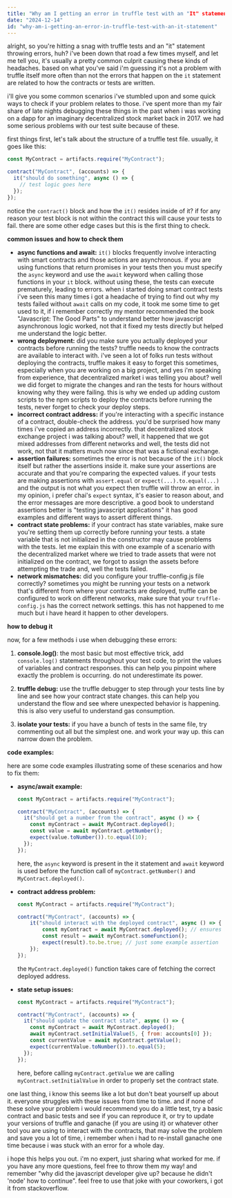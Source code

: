 ```yaml
---
title: "Why am I getting an error in truffle test with an "It" statement?"
date: "2024-12-14"
id: "why-am-i-getting-an-error-in-truffle-test-with-an-it-statement"
---
```


alright, so you're hitting a snag with truffle tests and an "it" statement throwing errors, huh? i've been down that road a few times myself, and let me tell you, it's usually a pretty common culprit causing these kinds of headaches. based on what you've said i'm guessing it's not a problem with truffle itself more often than not the errors that happen on the `it` statement are related to how the contracts or tests are written.

i'll give you some common scenarios i've stumbled upon and some quick ways to check if your problem relates to those. i've spent more than my fair share of late nights debugging these things in the past when i was working on a dapp for an imaginary decentralized stock market back in 2017. we had some serious problems with our test suite because of these.

first things first, let's talk about the structure of a truffle test file. usually, it goes like this:

```javascript
const MyContract = artifacts.require("MyContract");

contract("MyContract", (accounts) => {
  it("should do something", async () => {
    // test logic goes here
  });
});

```
notice the `contract()` block and how the `it()` resides inside of it? if for any reason your test block is not within the contract this will cause your tests to fail. there are some other edge cases but this is the first thing to check.

**common issues and how to check them**

*   **async functions and await:** `it()` blocks frequently involve interacting with smart contracts and those actions are asynchronous. if you are using functions that return promises in your tests then you must specify the `async` keyword and use the `await` keyword when calling those functions in your `it` block. without using these, the tests can execute prematurely, leading to errors. when i started doing smart contract tests i've seen this many times i got a headache of trying to find out why my tests failed without `await` calls on my code, it took me some time to get used to it, if i remember correctly my mentor recommended the book "Javascript: The Good Parts" to understand better how javascript asynchronous logic worked, not that it fixed my tests directly but helped me understand the logic better.
*   **wrong deployment:** did you make sure you actually deployed your contracts before running the tests? truffle needs to know the contracts are available to interact with. i've seen a lot of folks run tests without deploying the contracts, truffle makes it easy to forget this sometimes, especially when you are working on a big project, and yes i'm speaking from experience, that decentralized market i was telling you about? well we did forget to migrate the changes and ran the tests for hours without knowing why they were failing. this is why we ended up adding custom scripts to the npm scripts to deploy the contracts before running the tests, never forget to check your deploy steps.
*   **incorrect contract address:** if you're interacting with a specific instance of a contract, double-check the address. you'd be surprised how many times i've copied an address incorrectly. that decentralized stock exchange project i was talking about? well, it happened that we got mixed addresses from different networks and well, the tests did not work, not that it matters much now since that was a fictional exchange.
*   **assertion failures:** sometimes the error is not because of the `it()` block itself but rather the assertions inside it. make sure your assertions are accurate and that you're comparing the expected values. if your tests are making assertions with `assert.equal` or `expect(...).to.equal(...)` and the output is not what you expect then truffle will throw an error. in my opinion, i prefer chai's `expect` syntax, it's easier to reason about, and the error messages are more descriptive. a good book to understand assertions better is "testing javascript applications" it has good examples and different ways to assert different things.
*   **contract state problems:** if your contract has state variables, make sure you're setting them up correctly before running your tests. a state variable that is not initialized in the constructor may cause problems with the tests. let me explain this with one example of a scenario with the decentralized market where we tried to trade assets that were not initialized on the contract, we forgot to assign the assets before attempting the trade and, well the tests failed.
*   **network mismatches:** did you configure your truffle-config.js file correctly? sometimes you might be running your tests on a network that's different from where your contracts are deployed, truffle can be configured to work on different networks, make sure that your `truffle-config.js` has the correct network settings. this has not happened to me much but i have heard it happen to other developers.

**how to debug it**

now, for a few methods i use when debugging these errors:

1.  **console.log()**: the most basic but most effective trick, add `console.log()` statements throughout your test code, to print the values of variables and contract responses. this can help you pinpoint where exactly the problem is occurring. do not underestimate its power.

2.  **truffle debug:** use the truffle debugger to step through your tests line by line and see how your contract state changes. this can help you understand the flow and see where unexpected behavior is happening. this is also very useful to understand gas consumption.

3.  **isolate your tests:** if you have a bunch of tests in the same file, try commenting out all but the simplest one. and work your way up. this can narrow down the problem.

**code examples:**

here are some code examples illustrating some of these scenarios and how to fix them:

*   **async/await example:**

    ```javascript
    const MyContract = artifacts.require("MyContract");

    contract("MyContract", (accounts) => {
      it("should get a number from the contract", async () => {
        const myContract = await MyContract.deployed();
        const value = await myContract.getNumber();
        expect(value.toNumber()).to.equal(10);
      });
    });
    ```
    here, the `async` keyword is present in the it statement and `await` keyword is used before the function call of `myContract.getNumber()` and `MyContract.deployed()`.
*   **contract address problem:**

    ```javascript
    const MyContract = artifacts.require("MyContract");

    contract("MyContract", (accounts) => {
        it("should interact with the deployed contract", async () => {
            const myContract = await MyContract.deployed(); // ensures it's the deployed address
            const result = await myContract.someFunction();
            expect(result).to.be.true; // just some example assertion
        });
    });
    ```
    the `MyContract.deployed()` function takes care of fetching the correct deployed address.
*   **state setup issues:**

    ```javascript
    const MyContract = artifacts.require("MyContract");

    contract("MyContract", (accounts) => {
      it("should update the contract state", async () => {
        const myContract = await MyContract.deployed();
        await myContract.setInitialValue(5, { from: accounts[0] });
        const currentValue = await myContract.getValue();
        expect(currentValue.toNumber()).to.equal(5);
      });
    });
    ```

    here, before calling `myContract.getValue` we are calling `myContract.setInitialValue` in order to properly set the contract state.

one last thing, i know this seems like a lot but don't beat yourself up about it. everyone struggles with these issues from time to time. and if none of these solve your problem i would recommend you do a little test, try a basic contract and basic tests and see if you can reproduce it, or try to update your versions of truffle and ganache (if you are using it) or whatever other tool you are using to interact with the contracts, that may solve the problem and save you a lot of time, i remember when i had to re-install ganache one time because i was stuck with an error for a whole day.

i hope this helps you out. i'm no expert, just sharing what worked for me. if you have any more questions, feel free to throw them my way! and remember "why did the javascript developer give up? because he didn't 'node' how to continue". feel free to use that joke with your coworkers, i got it from stackoverflow.
